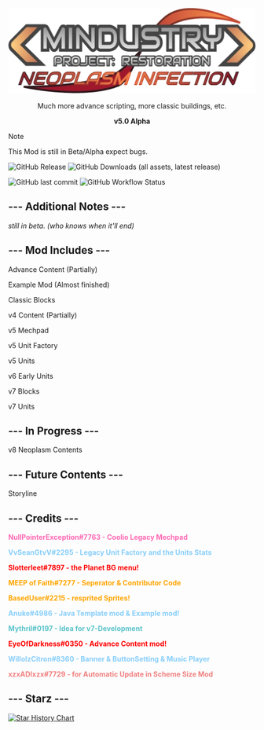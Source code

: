 <p align="center">
  <img width="570" height="174" src="assets/sprites-override/ui/logo.png"> </p>
<p align="center"> Much more advance scripting, more classic buildings, etc. </p>
<p align="center"><strong> v5.0 Alpha </strong></p>

> [!NOTE]
> This Mod is still in Beta/Alpha expect bugs.

![GitHub Release](https://img.shields.io/github/v/release/VvSeanGTvV/Project-Restoration?display_name=tag&style=for-the-badge&label=Latest%20Build)
![GitHub Downloads (all assets, latest release)](https://img.shields.io/github/downloads/VvSeanGTvV/Project-Restoration/latest/total?style=for-the-badge&label=Latest%20Build%20Downloads)

![GitHub last commit](https://img.shields.io/github/last-commit/VvSeanGTvV/Project-Restoration?style=for-the-badge)
![GitHub Workflow Status](https://img.shields.io/github/actions/workflow/status/VvSeanGTvV/Project-Restoration/commitTest.yml?label=Build%20Status%3A%20&style=for-the-badge)

## --- Additional Notes ---

_still in beta. (who knows when it'll end)_

## --- Mod Includes ---

Advance Content (Partially)

Example Mod (Almost finished)

Classic Blocks

v4 Content (Partially)

v5 Mechpad

v5 Unit Factory

v5 Units

v6 Early Units

v7 Blocks

v7 Units

## --- In Progress ---

v8 Neoplasm Contents

## --- Future Contents ---

Storyline

## --- Credits ---

<p align="left"><font color="#ff69b4"><strong>NullPointerException#7763 - Coolio Legacy Mechpad</strong></font></p>
<p align="left"><font color="#87cefa"><strong>VvSeanGtvV#2295 - Legacy Unit Factory and the Units Stats</strong></font></p>
<p align="left"><font color="red"><strong>Slotterleet#7897 - the Planet BG menu!</strong></font></p>
<p align="left"><font color="orange"><strong>MEEP of Faith#7277 - Seperator & Contributor Code</strong></font></p>
<p align="left"><font color="orange"><strong>BasedUser#2215 - resprited Sprites!</strong></font></p>
<p align="left"><font color="#87cefa"><strong>Anuke#4986 - Java Template mod & Example mod!</strong></font></p>
<p align="left"><font color="#59c2c9"><strong>Mythril#0197 - Idea for v7-Development </strong></font></p>
<p align="left"><font color="red"><strong>EyeOfDarkness#0350 - Advance Content mod!</strong></font></p>
<p align="left"><font color="#87cefa"><strong>WilloIzCitron#8360 - Banner & ButtonSetting & Music Player</strong></font></p>
<p align="left"><font color="#f08080"><strong>xzxADIxzx#7729 - for Automatic Update in Scheme Size Mod</strong></font></p>

## --- Starz ---

[![Star History Chart](https://api.star-history.com/svg?repos=VvSeanGTvV/Project-Restoration&type=Date)](https://star-history.com/#VvSeanGTvV/Project-Restoration&Date)